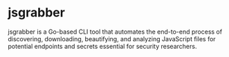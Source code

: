 # jsgrabber
jsgrabber is a Go-based CLI tool that automates the end-to-end process of discovering, downloading, beautifying, and analyzing JavaScript files for potential endpoints and secrets essential for security researchers.
